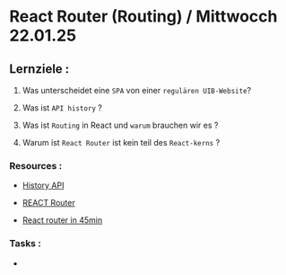 # React Router (Routing) / Mittwocch 22.01.25

## Lernziele :

1.  Was unterscheidet eine `SPA` von einer `regulären UIB-Website`?

2.  Was ist `API history` ?

3.  Was ist `Routing` in React und `warum` brauchen wir es ?

4.  Warum ist `React Router` ist kein teil des `React-kerns` ?

### Resources :

- [History API](https://developer.mozilla.org/en-US/docs/Web/API/History_API)

- [REACT Router](https://reactrouter.com/)

- [React router in 45min](https://www.youtube.com/watch?v=Ul3y1LXxzdU&t=0)

### Tasks :

- []()
